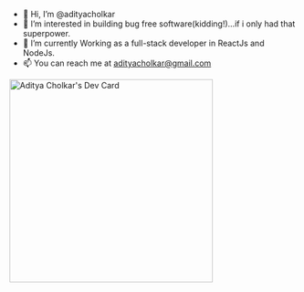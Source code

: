 - 👋 Hi, I’m @adityacholkar
- 👀 I’m interested in building bug free software(kidding!)...if i only had that superpower.
- 🌱 I’m currently Working as a full-stack developer in ReactJs and NodeJs.
- 📫 You can reach me at adityacholkar@gmail.com
  
<a href="https://app.daily.dev/adityacholkar"><img src="https://api.daily.dev/devcards/v2/TvZLn2BFy.png?r=ktn&type=default" width="356" alt="Aditya Cholkar's Dev Card"/></a>

<!---
adityacholkar/adityacholkar is a ✨ special ✨ repository because its `README.md` (this file) appears on your GitHub profile.
You can click the Preview link to take a look at your changes.
--->
